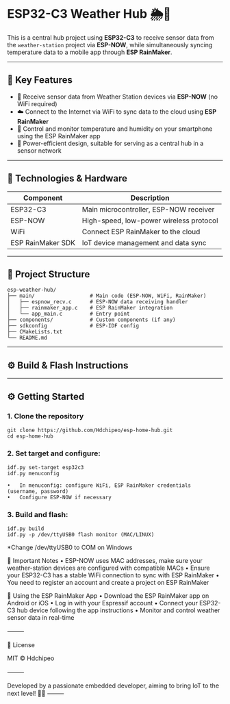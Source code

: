 # ESP32-C3 Weather Hub 🌦️📡

This is a central hub project using **ESP32-C3** to receive sensor data from the `weather-station` project via **ESP-NOW**, while simultaneously syncing temperature data to a mobile app through **ESP RainMaker**.

---

## 🚀 Key Features

- 📡 Receive sensor data from Weather Station devices via **ESP-NOW** (no WiFi required)
- ☁️ Connect to the Internet via WiFi to sync data to the cloud using **ESP RainMaker**
- 📲 Control and monitor temperature and humidity on your smartphone using the ESP RainMaker app
- 🔋 Power-efficient design, suitable for serving as a central hub in a sensor network

---

## 🧰 Technologies & Hardware

| Component         | Description                           |
|-------------------|-------------------------------------|
| ESP32-C3          | Main microcontroller, ESP-NOW receiver |
| ESP-NOW           | High-speed, low-power wireless protocol |
| WiFi              | Connect ESP RainMaker to the cloud  |
| ESP RainMaker SDK | IoT device management and data sync |

---

## 📁 Project Structure
```
esp-weather-hub/
├── main/                  # Main code (ESP-NOW, WiFi, RainMaker)
│   ├── espnow_recv.c      # ESP-NOW data receiving handler
│   ├── rainmaker_app.c    # ESP RainMaker integration
│   └── app_main.c         # Entry point
├── components/            # Custom components (if any)
├── sdkconfig              # ESP-IDF config
├── CMakeLists.txt
└── README.md
```

---

## ⚙️ Build & Flash Instructions

---

## ⚙️ Getting Started

### 1. Clone the repository

```terminal
git clone https://github.com/Hdchipeo/esp-home-hub.git
cd esp-home-hub
```

### 2. Set target and configure:

```
idf.py set-target esp32c3
idf.py menuconfig
```

	•	In menuconfig: configure WiFi, ESP RainMaker credentials (username, password)
	•	Configure ESP-NOW if necessary

### 3. Build and flash:

```
idf.py build
idf.py -p /dev/ttyUSB0 flash monitor (MAC/LINUX)
```


*Change /dev/ttyUSB0 to COM on Windows

🔧 Important Notes
	•	ESP-NOW uses MAC addresses, make sure your weather-station devices are configured with compatible MACs
	•	Ensure your ESP32-C3 has a stable WiFi connection to sync with ESP RainMaker
	•	You need to register an account and create a project on ESP RainMaker

📱 Using the ESP RainMaker App
	•	Download the ESP RainMaker app on Android or iOS
	•	Log in with your Espressif account
	•	Connect your ESP32-C3 hub device following the app instructions
	•	Monitor and control weather sensor data in real-time

⸻

📄 License

MIT © Hdchipeo

⸻

Developed by a passionate embedded developer, aiming to bring IoT to the next level! 🚀🤖
⸻
